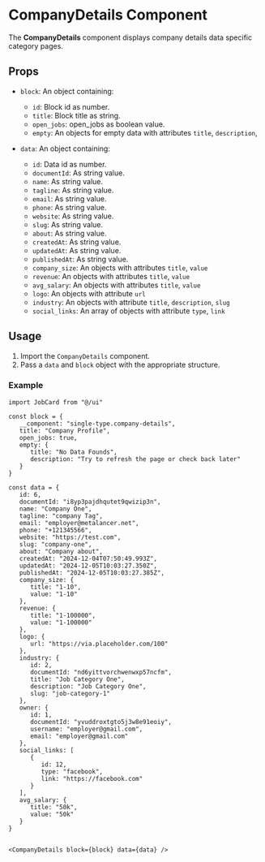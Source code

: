 # CompanyDetails Component

The **CompanyDetails** component displays company details data specific category pages.

## Props

- `block`: An object containing:

   - `id`: Block id as number.
   - `title`: Block title as string.
   - `open_jobs`: open_jobs as boolean value.
   - `empty`: An objects for empty data with attributes `title`, `description`,

- `data`: An object containing:
   - `id`: Data id as number.
   - `documentId`: As string value.
   - `name`: As string value.
   - `tagline`: As string value.
   - `email`: As string value.
   - `phone`: As string value.
   - `website`: As string value.
   - `slug`: As string value.
   - `about`: As string value.
   - `createdAt`: As string value.
   - `updatedAt`: As string value.
   - `publishedAt`: As string value.
   - `company_size`: An objects with attributes `title`, `value`
   - `revenue`: An objects with attributes `title`, `value`
   - `avg_salary`: An objects with attributes `title`, `value`
   - `logo`: An objects with attribute `url`
   - `industry`: An objects with attribute `title`, `description`, `slug`
   - `social_links`: An array of objects with attribute `type`, `link`

## Usage

1. Import the `CompanyDetails` component.
2. Pass a `data` and `block` object with the appropriate structure.

### Example

```tsx
import JobCard from "@/ui"

const block = {
   __component: "single-type.company-details",
   title: "Company Profile",
   open_jobs: true,
   empty: {
      title: "No Data Founds",
      description: "Try to refresh the page or check back later"
   }
}

const data = {
   id: 6,
   documentId: "i8yp3pajdhqutet9qwizip3n",
   name: "Company One",
   tagline: "company Tag",
   email: "employer@metalancer.net",
   phone: "+121345566",
   website: "https://test.com",
   slug: "company-one",
   about: "Company about",
   createdAt: "2024-12-04T07:50:49.993Z",
   updatedAt: "2024-12-05T10:03:27.350Z",
   publishedAt: "2024-12-05T10:03:27.385Z",
   company_size: {
      title: "1-10",
      value: "1-10"
   },
   revenue: {
      title: "1-100000",
      value: "1-100000"
   },
   logo: {
      url: "https://via.placeholder.com/100"
   },
   industry: {
      id: 2,
      documentId: "nd6yittvorchwenwxp57ncfm",
      title: "Job Category One",
      description: "Job Category One",
      slug: "job-category-1"
   },
   owner: {
      id: 1,
      documentId: "yvuddroxtgto5j3w8e91eoiy",
      username: "employer@gmail.com",
      email: "employer@gmail.com"
   },
   social_links: [
      {
         id: 12,
         type: "facebook",
         link: "https://facebook.com"
      }
   ],
   avg_salary: {
      title: "50k",
      value: "50k"
   }
}


<CompanyDetails block={block} data={data} />
```
